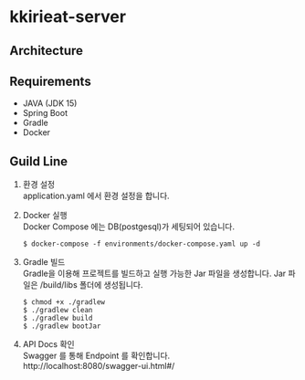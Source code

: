 # kkirieat-server

## Architecture


## Requirements
- JAVA (JDK 15)
- Spring Boot
- Gradle
- Docker

## Guild Line
1. 환경 설정 <br>
application.yaml 에서 환경 설정을 합니다.
2. Docker 실행 <br>
Docker Compose 에는 DB(postgesql)가 세팅되어 있습니다.
    ``` 
    $ docker-compose -f environments/docker-compose.yaml up -d
    ```
3. Gradle 빌드 <br>
Gradle을 이용해 프로젝트를 빌드하고 실행 가능한 Jar 파일을 생성합니다. Jar 파일은 /build/libs 폴더에 생성됩니다.

    ``` 
    $ chmod +x ./gradlew
    $ ./gradlew clean
    $ ./gradlew build
    $ ./gradlew bootJar
    ```
4. API Docs 확인 <br>
   Swagger 를 통해 Endpoint 를 확인합니다.<br>
   http://localhost:8080/swagger-ui.html#/
   
   
